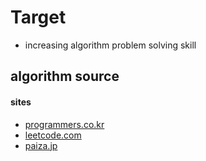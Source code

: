 # Target
 - increasing algorithm problem solving skill



## algorithm source

#### sites
- [programmers.co.kr](https://programmers.co.kr/learn/challenges)
- [leetcode.com](https://leetcode.com/problemset/all/)
- [paiza.jp](https://paiza.jp/challenges/info)

